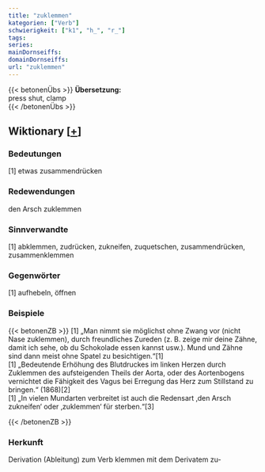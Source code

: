 ```yaml
---
title: "zuklemmen"
kategorien: ["Verb"]
schwierigkeit: ["k1", "h_", "r_"]
tags:
series:
mainDornseiffs:
domainDornseiffs:
url: "zuklemmen"
---
```


{{< betonenÜbs >}}
**Übersetzung:**  
press shut, clamp  
{{< /betonenÜbs >}}

## Wiktionary [[+](https://de.wiktionary.org/wiki/zuklemmen)]

### Bedeutungen
[1] etwas zusammendrücken  

### Redewendungen
den Arsch zuklemmen  

### Sinnverwandte
[1] abklemmen, zudrücken, zukneifen, zuquetschen, zusammendrücken, zusammenklemmen  

### Gegenwörter
[1] aufhebeln, öffnen  

### Beispiele
{{< betonenZB >}}
[1] „Man nimmt sie möglichst ohne Zwang vor (nicht Nase zuklemmen), durch freundliches Zureden (z. B. zeige mir deine Zähne, damit ich sehe, ob du Schokolade essen kannst usw.). Mund und Zähne sind dann meist ohne Spatel zu besichtigen.“[1]  
[1] „Bedeutende Erhöhung des Blutdruckes im linken Herzen durch Zuklemmen des aufsteigenden Theils der Aorta, oder des Aortenbogens vernichtet die Fähigkeit des Vagus bei Erregung das Herz zum Stillstand zu bringen.“ (1868)[2]  
[1] „In vielen Mundarten verbreitet ist auch die Redensart ‚den Arsch zukneifen‘ oder ‚zuklemmen‘ für sterben.“[3]  

{{< /betonenZB >}}
### Herkunft
Derivation (Ableitung) zum Verb klemmen mit dem Derivatem zu-  


